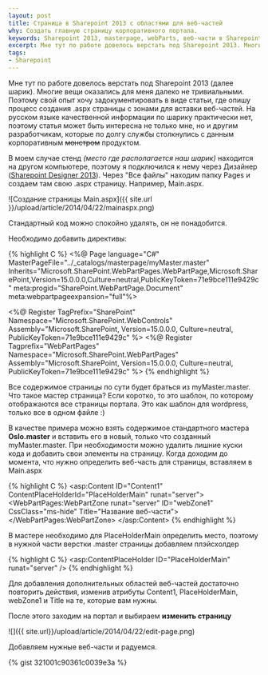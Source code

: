 ```yaml
---
layout: post
title: Страница в Sharepoint 2013 c областями для веб-частей
why: Создать главную страницу корпоративного портала.
keywords: Sharepoint 2013, masterpage, webParts, веб-части в Sharepoint 2013
excerpt: Мне тут по работе довелось верстать под Sharepoint 2013. Многие вещи оказались для меня далеко не тривиальными. Поэтому свой опыт хочу задокументировать в виде статьи, где опишу процесс создания aspx страницы с зонами для вставки веб-частей. 
tags:
- Sharepoint
---
```


Мне тут по работе довелось верстать под Sharepoint 2013 (далее шарик). Многие вещи оказались для меня далеко не тривиальными. Поэтому свой опыт хочу задокументировать в виде статьи, где опишу процесс создания <span class="file">.aspx</span>
страницы с зонами для вставки веб-частей. На русском языке качественной информации по шарику практически нет, поэтому статья может быть интересна не только мне, но и другим разработчикам, которые по долгу службы столкнулись с данным корпоративным <s>монстром</s> продуктом.

В моем случае стенд *(место где располагается наш шарик)* находится на другом компьютере, поэтому я подключился к нему через Дизайнер ([Sharepoint Designer 2013](http://www.microsoft.com/ru-ru/download/details.aspx)). Через "Все файлы" находим папку Pages и создаем там свою <span class="file">.aspx</span> страницу. Например, Main.aspx.

![Создание страницы Main.aspx]({{ site.url }}/upload/article/2014/04/22/mainaspx.png)

Стандартный код можно спокойно удалять, он не понадобится.

Необходимо добавить директивы:

{% highlight C %}
<%@ Page language="C#" MasterPageFile="../_catalogs/masterpage/myMaster.master"
Inherits="Microsoft.SharePoint.WebPartPages.WebPartPage,Microsoft.SharePoint,Version=15.0.0.0,Culture=neutral,PublicKeyToken=71e9bce111e9429c"
meta:progid="SharePoint.WebPartPage.Document"
meta:webpartpageexpansion="full"%>

<%@ Register TagPrefix="SharePoint"
	Namespace="Microsoft.SharePoint.WebControls"
	Assembly="Microsoft.SharePoint, Version=15.0.0.0, Culture=neutral, PublicKeyToken=71e9bce111e9429c" %>
<%@ Register Tagprefix="WebPartPages"
Namespace="Microsoft.SharePoint.WebPartPages"
Assembly="Microsoft.SharePoint, Version=15.0.0.0, Culture=neutral, PublicKeyToken=71e9bce111e9429c" %>
{% endhighlight %}

Все содержимое страницы по сути будет браться из myMaster.master. Что такое мастер страница? Если коротко, то это шаблон, по которому отображаются все страницы портала. Это как шаблон для wordpress, только все в одном файле :)

В качестве примера можно взять содержимое стандартного мастера **Oslo.master** и вставить его в новый, только что созданный myMaster.master. При необходимости можно удалить лишние куски кода и добавить свои элементы на страницу.
Когда доходим до момента, что нужно определить веб-часть для страницы, вставляем в Main.aspx

{% highlight C %}
<asp:Content ID="Content1" ContentPlaceHolderId="PlaceHolderMain" runat="server">
<WebPartPages:WebPartZone runat="server" ID="webZone1" CssClass="ms-hide" Title="Название веб-части">
	<ZoneTemplate></ZoneTemplate>
</WebPartPages:WebPartZone>
</asp:Content>
{% endhighlight %}

В мастере необходимо для PlaceHolderMain определить место, поэтому в нужной части верстки <span class="file">.master страницы добавляем плэйсхолдер

{% highlight C %}
<asp:ContentPlaceHolder ID="PlaceHolderMain" runat="server" />
{% endhighlight %}

Для добавления дополнительных областей веб-частей достаточно повторить действия, изменив атрибуты Content1, PlaceHolderMain, webZone1 и Title на те, которые вам нужны.

После этого заходим на портал и выбираем **изменить страницу**

![]({{ site.url}}/upload/article/2014/04/22/edit-page.png)

Добавляем нужные веб-части и радуемся.

{% gist 321001c90361c0039e3a %}

